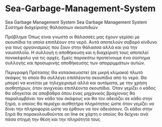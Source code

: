 # Sea-Garbage-Management-System
Sea Garbage Management System
Sea Garbage Management System
Σύστημα διαχείρισης θαλάσσιων σκουπιδιών

Πρόβλημα
Όπως είναι γνωστό οι θάλασσές μας έχουν γεμίσει με σκουπίδια τα οποία επιπλέουν στο νερό. Αυτά αποτελούν σοβαρό κίνδυνο για τους οργανισμούς που ζουν στην θάλασσα αλλά και για την ναυσιπλοΐα. Η συλλογή η αποθήκευση και η διαχείρισή τους αποτελεί πονοκέφαλο για τις αρχές.
Εμείς παρακάτω προτείνουμε ένα σύστημα συλλογής και προσωρινής αποθήκευσης των απορριμμάτων αυτών.

Περιγραφή Πρότασης
Θα κατασκευαστεί (σε μικρή κλίμακα) πλωτό σκάφος το οποίο θα συλλέγει επιπλέοντα σκουπίδια από το νερό. Θα μπορεί να κινείται με τηλεχειρισμό αλλά και αυτόματα, με την χρήση αισθητήρων, όταν ανιχνεύει επιπλέοντα σκουπίδια.
Όταν γεμίζει ο κάδος θα οδηγείται σε αποβάθρα όπου ένας μηχανικός βραχίονας θα παραλαμβάνει τον κάδο του σκάφους και θα τον αδειάζει σε κάδο στην ξηρά, ο οποίος θα περιέχει αισθητήρα πληρότητας ώστε όταν γεμίζει να δίνει την πληροφορία ώστε να έρθουν να τον αδειάσουν. Οι κάδοι στην ξηρά θα παρακολουθούνται on line σε χάρτη ο οποίος θα δείχνει ανά πάσα στιγμή την θέση και την πληρότητά τους

